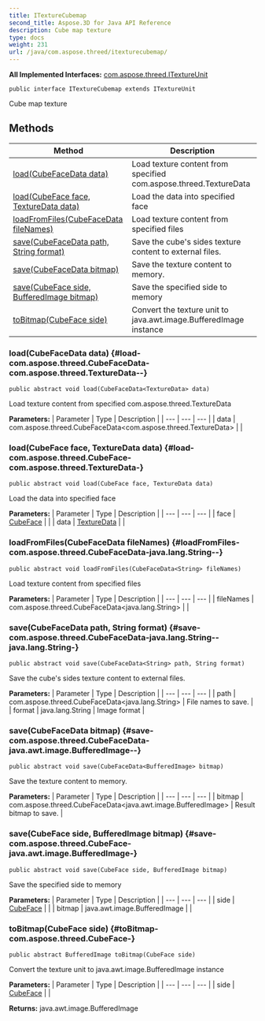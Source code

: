 ```yaml
---
title: ITextureCubemap
second_title: Aspose.3D for Java API Reference
description: Cube map texture
type: docs
weight: 231
url: /java/com.aspose.threed/itexturecubemap/
---
```


**All Implemented Interfaces:**
[com.aspose.threed.ITextureUnit](../../com.aspose.threed/itextureunit)
```
public interface ITextureCubemap extends ITextureUnit
```

Cube map texture
## Methods

| Method | Description |
| --- | --- |
| [load(CubeFaceData<TextureData> data)](#load-com.aspose.threed.CubeFaceData-com.aspose.threed.TextureData--) | Load texture content from specified com.aspose.threed.TextureData |
| [load(CubeFace face, TextureData data)](#load-com.aspose.threed.CubeFace-com.aspose.threed.TextureData-) | Load the data into specified face |
| [loadFromFiles(CubeFaceData<String> fileNames)](#loadFromFiles-com.aspose.threed.CubeFaceData-java.lang.String--) | Load texture content from specified files |
| [save(CubeFaceData<String> path, String format)](#save-com.aspose.threed.CubeFaceData-java.lang.String--java.lang.String-) | Save the cube's sides texture content to external files. |
| [save(CubeFaceData<BufferedImage> bitmap)](#save-com.aspose.threed.CubeFaceData-java.awt.image.BufferedImage--) | Save the texture content to memory. |
| [save(CubeFace side, BufferedImage bitmap)](#save-com.aspose.threed.CubeFace-java.awt.image.BufferedImage-) | Save the specified side to memory |
| [toBitmap(CubeFace side)](#toBitmap-com.aspose.threed.CubeFace-) | Convert the texture unit to java.awt.image.BufferedImage instance |
### load(CubeFaceData<TextureData> data) {#load-com.aspose.threed.CubeFaceData-com.aspose.threed.TextureData--}
```
public abstract void load(CubeFaceData<TextureData> data)
```


Load texture content from specified com.aspose.threed.TextureData

**Parameters:**
| Parameter | Type | Description |
| --- | --- | --- |
| data | com.aspose.threed.CubeFaceData<com.aspose.threed.TextureData> |  |

### load(CubeFace face, TextureData data) {#load-com.aspose.threed.CubeFace-com.aspose.threed.TextureData-}
```
public abstract void load(CubeFace face, TextureData data)
```


Load the data into specified face

**Parameters:**
| Parameter | Type | Description |
| --- | --- | --- |
| face | [CubeFace](../../com.aspose.threed/cubeface) |  |
| data | [TextureData](../../com.aspose.threed/texturedata) |  |

### loadFromFiles(CubeFaceData<String> fileNames) {#loadFromFiles-com.aspose.threed.CubeFaceData-java.lang.String--}
```
public abstract void loadFromFiles(CubeFaceData<String> fileNames)
```


Load texture content from specified files

**Parameters:**
| Parameter | Type | Description |
| --- | --- | --- |
| fileNames | com.aspose.threed.CubeFaceData<java.lang.String> |  |

### save(CubeFaceData<String> path, String format) {#save-com.aspose.threed.CubeFaceData-java.lang.String--java.lang.String-}
```
public abstract void save(CubeFaceData<String> path, String format)
```


Save the cube's sides texture content to external files.

**Parameters:**
| Parameter | Type | Description |
| --- | --- | --- |
| path | com.aspose.threed.CubeFaceData<java.lang.String> | File names to save. |
| format | java.lang.String | Image format |

### save(CubeFaceData<BufferedImage> bitmap) {#save-com.aspose.threed.CubeFaceData-java.awt.image.BufferedImage--}
```
public abstract void save(CubeFaceData<BufferedImage> bitmap)
```


Save the texture content to memory.

**Parameters:**
| Parameter | Type | Description |
| --- | --- | --- |
| bitmap | com.aspose.threed.CubeFaceData<java.awt.image.BufferedImage> | Result bitmap to save. |

### save(CubeFace side, BufferedImage bitmap) {#save-com.aspose.threed.CubeFace-java.awt.image.BufferedImage-}
```
public abstract void save(CubeFace side, BufferedImage bitmap)
```


Save the specified side to memory

**Parameters:**
| Parameter | Type | Description |
| --- | --- | --- |
| side | [CubeFace](../../com.aspose.threed/cubeface) |  |
| bitmap | java.awt.image.BufferedImage |  |

### toBitmap(CubeFace side) {#toBitmap-com.aspose.threed.CubeFace-}
```
public abstract BufferedImage toBitmap(CubeFace side)
```


Convert the texture unit to java.awt.image.BufferedImage instance

**Parameters:**
| Parameter | Type | Description |
| --- | --- | --- |
| side | [CubeFace](../../com.aspose.threed/cubeface) |  |

**Returns:**
java.awt.image.BufferedImage
